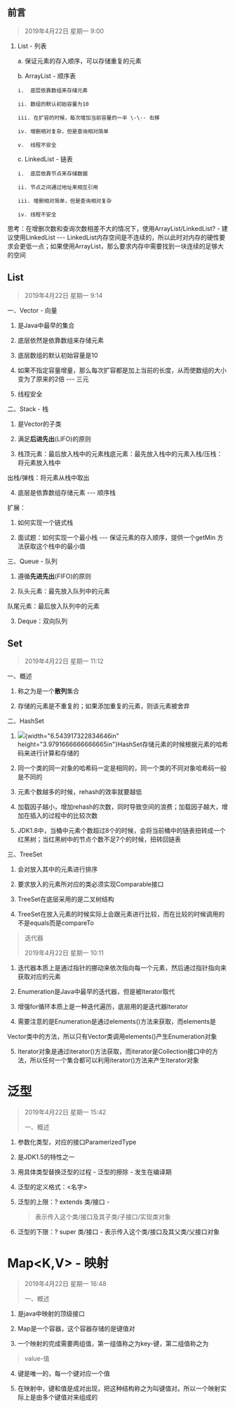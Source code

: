 ## 前言

> 2019年4月22日 星期一 9:00

1.  List - 列表

    a.  保证元素的存入顺序，可以存储重复的元素

    b.  ArrayList - 顺序表

        i.  底层依靠数组来存储元素

        ii. 数组的默认初始容量为10

        iii. 在扩容的时候，每次增加当前容量的一半 \-\-- 右移

        iv. 增删相对复杂，但是查询相对简单

        v.  线程不安全

    c.  LinkedList - 链表

        i.  底层依靠节点来存储数据

        ii. 节点之间通过地址来相互引用

        iii. 增删相对简单，但是查询相对复杂

        iv. 线程不安全

思考：在增删次数和查询次数相差不大的情况下，使用ArrayList/LinkedList? -
建议使用LinkedList \-\--
LinkedList内存空间是不连续的，所以此时对内存的硬性要求会更低一点；如果使用ArrayList，那么要求内存中需要找到一块连续的足够大的空间

## List

> 2019年4月22日 星期一 9:14

一、Vector - 向量

1.  是Java中最早的集合

2.  底层依然是依靠数组来存储元素

3.  底层数组的默认初始容量是10

4.  如果不指定容量增量，那么每次扩容都是加上当前的长度，从而使数组的大小变为了原来的2倍
    \-\-- 三元

5.  线程安全

二、Stack - 栈

1.  是Vector的子类

2.  满足**后进先出**(LIFO)的原则

3.  栈顶元素：最后放入栈中的元素栈底元素：最先放入栈中的元素入栈/压栈：将元素放入栈中

出栈/弹栈：将元素从栈中取出

4.  底层是依靠数组存储元素 \-\-- 顺序栈

扩展：

1.  如何实现一个链式栈

2.  面试题：如何实现一个最小栈 \-\-- 保证元素的存入顺序，提供一个getMin
    方法获取这个栈中的最小值

三、Queue - 队列

1.  遵循**先进先出**(FIFO)的原则

2.  队头元素：最先放入队列中的元素

队尾元素：最后放入队列中的元素

3.  Deque：双向队列

## Set

> 2019年4月22日 星期一 11:12

一、概述

1.  称之为是一个**散列**集合

2.  存储的元素是不重复的；如果添加重复的元素，则该元素被舍弃

二、HashSet

1.  ![](media/image1.jpeg){width="6.543917322834646in"
    height="3.9791666666666665in"}HashSet存储元素的时候根据元素的哈希码来进行计算和存储的

2.  同一个类的同一对象的哈希码一定是相同的，同一个类的不同对象哈希码一般是不同的

3.  元素个数越多的时候，rehash的效率就要越低

4.  加载因子越小，增加rehash的次数，同时导致空间的浪费；加载因子越大，增加在插入的过程中的比较次数

5.  JDK1.8中，当桶中元素个数超过8个的时候，会将当前桶中的链表扭转成一个红黑树；当红黑树中的节点个数不足7个的时候，扭转回链表

三、TreeSet

1.  会对放入其中的元素进行排序

2.  要求放入的元素所对应的类必须实现Comparable接口

3.  TreeSet在底层采用的是二叉树结构

4.  TreeSet在放入元素的时候实际上会跟元素进行比较，而在比较的时候调用的不是equals而是compareTo

> 迭代器
>
> 2019年4月22日 星期一 10:11

1.  迭代器本质上是通过指针的挪动来依次指向每一个元素，然后通过指针指向来获取对应的元素

2.  Enumeration是Java中最早的迭代器，但是被Iterator取代

3.  增强for循环本质上是一种迭代遍历，底层用的是迭代器Iterator

4.  需要注意的是Enumeration是通过elements()方法来获取，而elements是

Vector类中的方法，所以只有Vector类调用elements()产生Enumeration对象

5.  Iterator对象是通过iterator()方法获取，而iterator是Collection接口中的方法，所以任何一个集合都可以利用iterator()方法来产生Iterator对象

# 泛型

> 2019年4月22日 星期一 15:42
>
> 一、概述

1.  参数化类型，对应的接口ParamerizedType

2.  是JDK1.5的特性之一

3.  用具体类型替换泛型的过程 - 泛型的擦除 - 发生在编译期

4.  泛型的定义格式：\<名字\>

5.  泛型的上限：? extends 类/接口 -
    > 表示传入这个类/接口及其子类/子接口/实现类对象

6.  泛型的下限：? super 类/接口 - 表示传入这个类/接口及其父类/父接口对象

# Map\<K,V\> - 映射

> 2019年4月22日 星期一 16:48
>
> 一、概述

1.  是java中映射的顶级接口

2.  Map是一个容器，这个容器存储的是键值对

3.  一个映射的完成需要两组值，第一组值称之为key-键，第二组值称之为

> value-值

4.  键是唯一的，每一个键对应一个值

5.  在映射中，键和值是成对出现，把这种结构称之为叫键值对。所以一个映射实际上是由多个键值对来组成的
